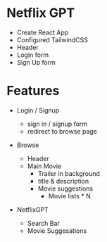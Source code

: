 # Netflix GPT 

- Create React App
- Configured TailwindCSS 
- Header
- Login form 
- Sign Up form 



# Features
- Login / Signup 
    - sign in / signup form 
    - redirect to browse page
- Browse 
    - Header
    - Main Movie 
        - Trailer in background
        - title & description 
        - Movie suggestions 
            - Movie lists * N 

- NetflixGPT 
    - Search Bar 
    - Movie Suggesations 

